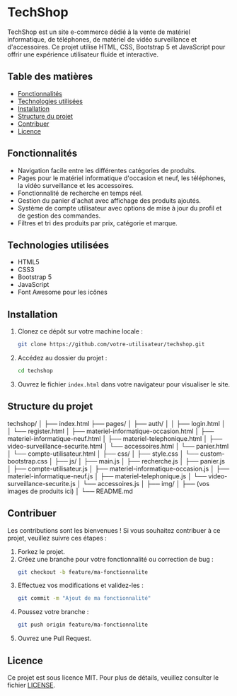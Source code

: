 # TechShop

TechShop est un site e-commerce dédié à la vente de matériel informatique, de téléphones, de matériel de vidéo surveillance et d'accessoires. Ce projet utilise HTML, CSS, Bootstrap 5 et JavaScript pour offrir une expérience utilisateur fluide et interactive.

## Table des matières

- [Fonctionnalités](#fonctionnalités)
- [Technologies utilisées](#technologies-utilisées)
- [Installation](#installation)
- [Structure du projet](#structure-du-projet)
- [Contribuer](#contribuer)
- [Licence](#licence)

## Fonctionnalités

- Navigation facile entre les différentes catégories de produits.
- Pages pour le matériel informatique d'occasion et neuf, les téléphones, la vidéo surveillance et les accessoires.
- Fonctionnalité de recherche en temps réel.
- Gestion du panier d'achat avec affichage des produits ajoutés.
- Système de compte utilisateur avec options de mise à jour du profil et de gestion des commandes.
- Filtres et tri des produits par prix, catégorie et marque.

## Technologies utilisées

- HTML5
- CSS3
- Bootstrap 5
- JavaScript
- Font Awesome pour les icônes

## Installation

1. Clonez ce dépôt sur votre machine locale :
    ```bash
    git clone https://github.com/votre-utilisateur/techshop.git
    ```

2. Accédez au dossier du projet :
    ```bash
    cd techshop
    ```

3. Ouvrez le fichier `index.html` dans votre navigateur pour visualiser le site.

## Structure du projet
techshop/
│
├── index.html
├── pages/
│ ├── auth/
│ │ ├── login.html
│ │ └── register.html
│ ├── materiel-informatique-occasion.html
│ ├── materiel-informatique-neuf.html
│ ├── materiel-telephonique.html
│ ├── video-surveillance-securite.html
│ └── accessoires.html
│ └── panier.html
│ └── compte-utilisateur.html
│
├── css/
│ ├── style.css
│ └── custom-bootstrap.css
│
├── js/
│ ├── main.js
│ ├── recherche.js
│ ├── panier.js
│ ├── compte-utilisateur.js
│ ├── materiel-informatique-occasion.js
│ ├── materiel-informatique-neuf.js
│ ├── materiel-telephonique.js
│ └── video-surveillance-securite.js
│ └── accessoires.js
│
├── img/
│ ├── (vos images de produits ici)
│
└── README.md

## Contribuer

Les contributions sont les bienvenues ! Si vous souhaitez contribuer à ce projet, veuillez suivre ces étapes :

1. Forkez le projet.
2. Créez une branche pour votre fonctionnalité ou correction de bug :
    ```bash
    git checkout -b feature/ma-fonctionnalite
    ```
3. Effectuez vos modifications et validez-les :
    ```bash
    git commit -m "Ajout de ma fonctionnalité"
    ```
4. Poussez votre branche :
    ```bash
    git push origin feature/ma-fonctionnalite
    ```
5. Ouvrez une Pull Request.

## Licence

Ce projet est sous licence MIT. Pour plus de détails, veuillez consulter le fichier [LICENSE](LICENSE).